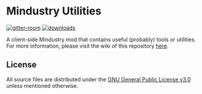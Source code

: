 # Mindustry Utilities

[![gitter-room](https://img.shields.io/gitter/room/Receptea/mind-util?style=flat-square&color=ed1965&logo=gitter)](https://gitter.im/Receptea/mind-util?utm_source=share-link&utm_medium=link&utm_campaign=share-link)
[![downloads](https://img.shields.io/github/downloads/Receptea/mind-util/total?style=flat-square)](https://github.com/Receptea/mind-util/releases/latest)

A client-side Mindustry mod that contains useful (probably) tools or utilities. For more information, please visit the wiki of this repository [here](https://github.com/Receptea/mind-util/wiki).

## License

All source files are distributed under the [GNU General Public License v3.0](LICENSE) unless mentioned otherwise.